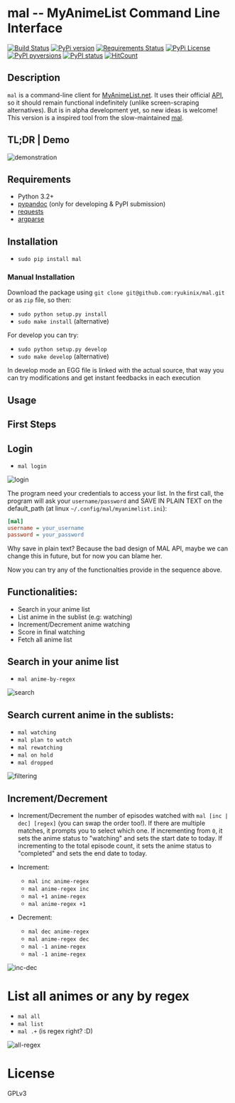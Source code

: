 mal -- MyAnimeList Command Line Interface
=============

[![Build Status](https://travis-ci.org/ryukinix/mal.svg?branch=master)](https://travis-ci.org/ryukinix/mal)
[![PyPi version](https://img.shields.io/pypi/v/mal.svg)](https://pypi.python.org/pypi/mal/)
[![Requirements Status](https://requires.io/github/ryukinix/mal/requirements.svg?branch=master)](https://requires.io/github/ryukinix/mal/requirements/?branch=master)
[![PyPi License](https://img.shields.io/pypi/l/mal.svg)](https://pypi.python.org/pypi/mal/)
[![PyPI pyversions](https://img.shields.io/pypi/pyversions/mal.svg)](https://pypi.python.org/pypi/mal/)
[![PyPI status](https://img.shields.io/pypi/status/mal.svg)](https://pypi.python.org/pypi/mal/)
[![HitCount](https://hitt.herokuapp.com/ryukinix/mal.svg)](https://github.com/ryukinix/mal)

## Description

`mal` is a command-line client for [MyAnimeList.net](http://myanimelist.net/). It uses their official [API](http://myanimelist.net/modules.php?go=api), so it should remain functional indefinitely (unlike screen-scraping alternatives). But is in alpha development yet, so new ideas is welcome! This version is a inspired tool from the slow-maintained [mal](https://github.com/pushrax/mal).

## TL;DR | Demo

![demonstration](https://i.imgur.com/f3ShSUe.gif)

## Requirements

- Python 3.2+
- [pypandoc](https://pypi.python.org/pypi/pypandoc/) (only for developing & PyPI submission)
- [requests](http://docs.python-requests.org/en/latest/index.html)
- [argparse](https://docs.python.org/3.5/library/argparse.html)

## Installation

* `sudo pip install mal`


### Manual Installation

Download the package using `git clone git@github.com:ryukinix/mal.git` or as `zip` file, so then: 

- `sudo python setup.py install`
- `sudo make install` (alternative)

For develop you can try:
- `sudo python setup.py develop`
- `sudo make develop` (alternative)

In develop mode an EGG file is linked with the actual source, that way you can try modifications and get instant feedbacks in each execution


## Usage

## First Steps

## Login

* `mal login`

![login](https://i.imgur.com/5PpIB8K.gif)

The program need your credentials to access your list. In the first call, the program will ask your `username/password` and SAVE IN PLAIN TEXT on the default_path (at linux `~/.config/mal/myanimelist.ini`):


```ini
[mal]
username = your_username
password = your_password

```

Why save in plain text? Because the bad design of MAL API, maybe we can change this in future, but for now you can blame her.

Now you can try any of the functionalties provide in the sequence above.


## Functionalities:

* Search in your anime list
* List anime in the sublist (e.g: watching)
* Increment/Decrement anime watching
* Score in final watching
* Fetch all anime list

## Search in your anime list 
* `mal anime-by-regex`

![search]( https://i.imgur.com/B8QNHzB.png)

## Search current anime in the sublists:

* `mal watching`
* `mal plan to watch`
* `mal rewatching`
* `mal on hold`
* `mal dropped`

![filtering](https://i.imgur.com/X1K9EyV.gif)

## Increment/Decrement
- Increment/Decrement the number of episodes watched with `mal [inc | dec] [regex]` (you can swap the order too!). If there are multiple matches, it prompts you to select which one. If incrementing from `0`, it sets the anime status to "watching" and sets the start date to today. If incrementing to the total episode count, it sets the anime status to "completed" and sets the end date to today.

* Increment:
    - `mal inc anime-regex` 
    - `mal anime-regex inc`
    - `mal +1 anime-regex`
    - `mal anime-regex +1`

* Decrement:
    - `mal dec anime-regex`
    - `mal anime-regex dec`
    - `mal -1 anime-regex`
    - `mal -1 anime-regex`


![inc-dec](https://i.imgur.com/5b1RCX6.gif)


# List all animes or any by regex

* `mal all`
* `mal list`
* `mal .+` (is regex right? :D)

![all-regex](https://i.imgur.com/KofvxNY.gif)

# License

GPLv3
